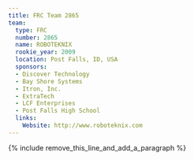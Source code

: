 ```yaml
---
title: FRC Team 2865
team:
  type: FRC
  number: 2865
  name: ROBOTEKNIX
  rookie_year: 2009
  location: Post Falls, ID, USA
  sponsors:
  - Discover Technology
  - Bay Shore Systems
  - Itron, Inc.
  - ExtraTech
  - LCF Enterprises
  - Post Falls High School
  links:
    Website: http://www.roboteknix.com
---
```


{% include remove_this_line_and_add_a_paragraph %}